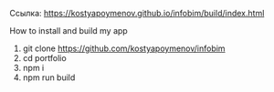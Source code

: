 Ссылка: https://kostyapoymenov.github.io/infobim/build/index.html

How to install and build my app

1. git clone https://github.com/kostyapoymenov/infobim
2. cd portfolio
3. npm i
4. npm run build